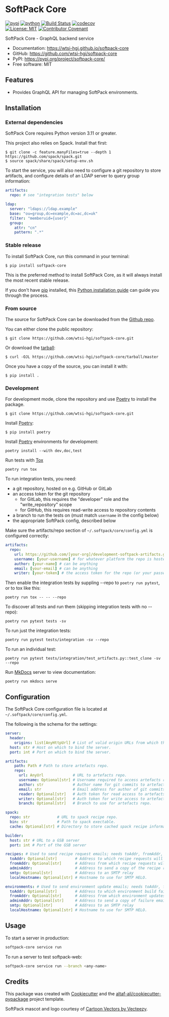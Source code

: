 # SoftPack Core


[![pypi](https://img.shields.io/pypi/v/softpack-core.svg)](https://pypi.org/project/softpack-core/)
[![python](https://img.shields.io/pypi/pyversions/softpack-core.svg)](https://pypi.org/project/softpack-core/)
[![Build Status](https://github.com/wtsi-hgi/softpack-core/actions/workflows/dev.yml/badge.svg)](https://github.com/wtsi-hgi/softpack-core/actions/workflows/dev.yml)
[![codecov](https://codecov.io/gh/wtsi-hgi/softpack-core/branch/main/graphs/badge.svg)](https://codecov.io/github/wtsi-hgi/softpack-core)
<br/>
[![License: MIT](https://img.shields.io/badge/License-MIT-yellow.svg)](https://opensource.org/licenses/MIT)
[![Contributor Covenant](https://img.shields.io/badge/Contributor%20Covenant-2.1-4baaaa.svg)](https://www.contributor-covenant.org/version/2/1/code_of_conduct)



SoftPack Core - GraphQL backend service


* Documentation: <https://wtsi-hgi.github.io/softpack-core>
* GitHub: <https://github.com/wtsi-hgi/softpack-core>
* PyPI: <https://pypi.org/project/softpack-core/>
* Free software: MIT


## Features

* Provides GraphQL API for managing SoftPack environments.

## Installation

### External dependencies

SoftPack Core requires Python version 3.11 or greater.

This project also relies on Spack. Install that first:

``` console
$ git clone -c feature.manyFiles=true --depth 1 https://github.com/spack/spack.git
$ source spack/share/spack/setup-env.sh
```

To start the service, you will also need to configure a git repository to store
artifacts, and configure details of an LDAP server to query group information:

```yaml
artifacts:
  repo: # see "integration tests" below

ldap:
  server: "ldaps://ldap.example"
  base: "ou=group,dc=example,dc=ac,dc=uk"
  filter: "memberuid={user}"
  group:
    attr: "cn"
    pattern: ".*"

```

### Stable release

To install SoftPack Core, run this command in your
terminal:

``` console
$ pip install softpack-core
```

This is the preferred method to install SoftPack Core, as it will always install the most recent stable release.

If you don't have [pip][] installed, this [Python installation guide][]
can guide you through the process.

### From source

The source for SoftPack Core can be downloaded from
the [Github repo][].

You can either clone the public repository:

``` console
$ git clone https://github.com/wtsi-hgi/softpack-core.git
```

Or download the [tarball][]:

``` console
$ curl -OJL https://github.com/wtsi-hgi/softpack-core/tarball/master
```

Once you have a copy of the source, you can install it with:

``` console
$ pip install .
```

### Development

For development mode, clone the repository and use [Poetry][] to install the
package.

``` console
$ git clone https://github.com/wtsi-hgi/softpack-core.git
```

Install [Poetry][]:

``` console
$ pip install poetry
```

Install [Poetry][] environments for development:

``` console
poetry install --with dev,doc,test
```

Run tests with [Tox][]

``` console
poetry run tox
```

To run integration tests, you need:

- a git repository, hosted on e.g. GitHub or GitLab
- an access token for the git repository
  - for GitLab, this requires the "developer" role and the "write_repository" scope
  - for GitHub, this requires read-write access to repository contents
- a branch to run the tests on (must match `username` in the config below)
- the appropriate SoftPack config, described below

Make sure the artifacts/repo section of `~/.softpack/core/config.yml` is
configured correctly:

```yaml
artifacts:
  repo:
    url: https://github.com/[your-org]/development-softpack-artifacts.git # HTTPS link to the repo
    username: [your-username] # for whatever platform the repo is hosted on
    author: [your-name] # can be anything
    email: [your-email] # can be anything
    writer: [your-token] # the access token for the repo (or your password for the repo host)
```

Then enable the integration tests by suppling --repo to `poetry run pytest`, or
to tox like this:

```
poetry run tox -- -- --repo
```

To discover all tests and run them (skipping integration tests with no --repo):

``` console
poetry run pytest tests -sv
```

To run just the integration tests:

``` console
poetry run pytest tests/integration -sv --repo
```

To run an individual test:

``` console
poetry run pytest tests/integration/test_artifacts.py::test_clone -sv --repo
```

Run [MkDocs] server to view documentation:

``` console
poetry run mkdocs serve
```


[pip]: https://pip.pypa.io
[Python installation guide]: http://docs.python-guide.org/en/latest/starting/installation/
[Github repo]: https://github.com/wtsi-hgi/softpack-core
[tarball]: https://github.com/wtsi-hgi/softpack-core/tarball/master
[Poetry]: https://python-poetry.org
[Tox]: https://tox.wiki
[MkDocs]: https://www.mkdocs.org

## Configuration

The SoftPack Core configuration file is located at `~/.softpack/core/config.yml`.

The following is the schema for the settings:

```yaml
server:
  header:
    origins: list[AnyHttpUrl] # List of valid origin URLs from which the Core API can be called.
  host: str # Host on which to bind the server.
  port: int # Port on which to bind the server.

artifacts:
    path: Path # Path to store artefacts repo.
    repo:
      url: AnyUrl             # URL to artefacts repo.
      username: Optional[str] # Username required to access artefacts repo.
      author: str             # Author name for git commits to artefacts repo.
      email: str              # Email address for author of git commits to artefacts repo.
      reader: Optional[str]   # Auth token for read access to artefacts repo.
      writer: Optional[str]   # Auth token for write access to artefacts repo.
      branch: Optional[str]   # Branch to use for artefacts repo.

spack:
  repo: str            # URL to spack recipe repo.
  bin: str             # Path to spack exectable.
  cache: Optional[str] # Directory to store cached spack recipe information.

builder:
  host: str # URL to a GSB server
  port: int # Port of the GSB server

recipes: # Used to send recipe request emails; needs toAddr, fromAddr, and smtp to be set to send out emails.
  toAddr: Optional[str]        # Address to which recipe requests will be sent, uses of '{}' will be replaced with the username of the requestor.
  fromAddr: Optional[str]      # Address from which recipe requests will be sent, uses of '{}' will be replaced by the same username as above.
  adminAddr:                   # Address to send a copy of the recipe request email to.
  smtp: Optional[str]          # Address to an SMTP relay
  localHostname: Optional[str] # Hostname to use for SMTP HELO.

environments: # Used to send environment update emails; needs toAddr, fromAddr, and smtp to be set to send out emails.
  toAddr: Optional[str]        # Address to which environment build failure/success emails are sent, uses of '{}' will be replaced with the username associated with the environment.
  fromAddr: Optional[str]      # Address from which environment updates will be sent, uses of '{}' will be replaced by the same username as above.
  adminAddr: Optional[str]     # Address to send a copy of failure emails to.
  smtp: Optional[str]          # Address to an SMTP relay
  localHostname: Optional[str] # Hostname to use for SMTP HELO.
```

## Usage

To start a server in production:

```bash
softpack-core service run
```

To run a server to test softpack-web:

```bash
softpack-core service run --branch <any-name>
```

## Credits

This package was created with [Cookiecutter](https://github.com/audreyr/cookiecutter) and the [altaf-ali/cookiecutter-pypackage](https://altaf-ali.github.io/cookiecutter-pypackage) project template.

SoftPack mascot and logo courtesy of <a href="https://www.vecteezy.com/free-vector/cartoon">Cartoon Vectors by Vecteezy</a>.
